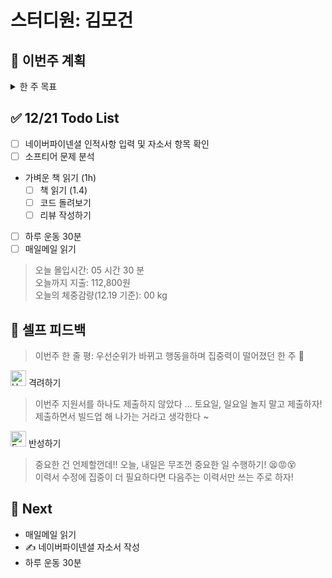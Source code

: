 # 스터디원: 김모건

## 🚀 이번주 계획

<details>
  <summary>한 주 목표</summary>

      - (0%, 0/2) 지원 제출 (네이버파이넨셜, 캐치테이블 지원)
      - (100%, 2/2) 커리어 랠리 미션 수행
      - (50%, 3/6) 리뷰어 활동하기
      - (0%, 0/6) Softeer 문제 분석
      - (50%, 3/6) 하루 운동 30분
      - 이번 주 총 지출: 112,800 원

> 평균 달성률 40 %

</details>

## ✅ 12/21 Todo List

- [ ] 네이버파이넨셜 인적사항 입력 및 자소서 항목 확인
- [ ] 소프티어 문제 분석
- 가벼운 책 읽기 (1h)
  - [ ] 책 읽기 (1.4)
  - [ ] 코드 돌려보기
  - [ ] 리뷰 작성하기
- [ ] 하루 운동 30분
- [ ] 매일메일 읽기

> 오늘 몰입시간: 05 시간 30 분<br>
> 오늘까지 지출: 112,800원 <br>
> 오늘의 체중감량(12.19 기준): 00 kg

## 🎉 셀프 피드백

> 이번주 한 줄 평: 우선순위가 바뀌고 행동을하며 집중력이 떨어졌던 한 주 🥲

<img src="https://raw.githubusercontent.com/Tarikul-Islam-Anik/Animated-Fluent-Emojis/master/Emojis/Smilies/Hugging%20Face.png" alt="Hugging Face" width="25" height="25"> 격려하기</img>

> 이번주 지원서를 하나도 제출하지 않았다 ... 토요일, 일요일 놀지 말고 제출하자!<br>
> 제출하면서 빌드업 해 나가는 거라고 생각한다 ~

<img src="https://raw.githubusercontent.com/Tarikul-Islam-Anik/Animated-Fluent-Emojis/master/Emojis/Smilies/Face%20with%20Monocle.png" alt="Face with Monocle" width="25" height="25"> 반성하기</img>

> 중요한 건 언제할껀데!! 오늘, 내일은 무조껀 중요한 일 수행하기! 😫😡😵<br>
> 이력서 수정에 집중이 더 필요하다면 다음주는 이력서만 쓰는 주로 하자!

## 🌱 Next

- 매일메일 읽기
- ✍️ 네이버파이넨셜 자소서 작성
- 하루 운동 30분
